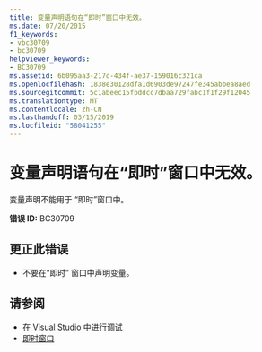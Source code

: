 ```yaml
---
title: 变量声明语句在“即时”窗口中无效。
ms.date: 07/20/2015
f1_keywords:
- vbc30709
- bc30709
helpviewer_keywords:
- BC30709
ms.assetid: 6b095aa3-217c-434f-ae37-159016c321ca
ms.openlocfilehash: 1838e30128dfa1d6903de97247fe345abbea8aed
ms.sourcegitcommit: 5c1abeec15fbddcc7dbaa729fabc1f1f29f12045
ms.translationtype: MT
ms.contentlocale: zh-CN
ms.lasthandoff: 03/15/2019
ms.locfileid: "58041255"
---
```

# <a name="variable-declaration-statements-are-not-valid-in-the-immediate-window"></a>变量声明语句在“即时”窗口中无效。
变量声明不能用于  “即时”窗口中。  
  
 **错误 ID:** BC30709  
  
## <a name="to-correct-this-error"></a>更正此错误  
  
-   不要在“即时”  窗口中声明变量。  
  
## <a name="see-also"></a>请参阅

- [在 Visual Studio 中进行调试](/visualstudio/debugger/debugging-in-visual-studio)
- [即时窗口](/visualstudio/ide/reference/immediate-window)
